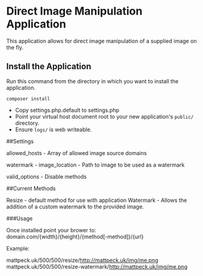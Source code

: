 # Direct Image Manipulation Application

This application allows for direct image manipulation of a supplied image on the fly.

## Install the Application

Run this command from the directory in which you want to install the application.

    composer install
    
* Copy settings.php.default to settings.php
* Point your virtual host document root to your new application's `public/` directory.
* Ensure `logs/` is web writeable.

##Settings

allowed_hosts - Array of allowed image source domains

watermark - image_location - Path to image to be used as a watermark

valid_options - Disable methods

##Current Methods

Resize - default method for use with application
Watermark - Allows the addition of a custom watermark to the provided image.

###Usage

Once installed point your brower to: domain.com/{width}/{height}/{method[-method]}/{url}

Example:

mattpeck.uk/500/500/resize/http://mattpeck.uk/img/me.png
mattpeck.uk/500/500/resize-watermark/http://mattpeck.uk/img/me.png